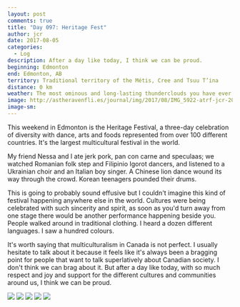 ```yaml
---
layout: post
comments: true
title: "Day 097: Heritage Fest"
author: jcr
date: 2017-08-05
categories:
  - Log
description: After a day like today, I think we can be proud.
beginning: Edmonton
end: Edmonton, AB
territory: Traditional territory of the Métis, Cree and Tsuu T’ina
distance: 0 km
weather: The most ominous and long-lasting thunderclouds you have ever seen, then a thunderstorm, 23 ºC
image: http://astheravenfli.es/journal/img/2017/08/IMG_5922-atrf-jcr-2000-web.jpg
image-sm:
---
```


This weekend in Edmonton is the Heritage Festival, a three-day celebration of diversity with dance, arts and foods represented from over 100 different countries. It's the largest multicultural festival in the world.

My friend Nessa and I ate jerk pork, pan con carne and speculaas; we watched Romanian folk step and Filipinio Igorot dancers, and listened to a Ukrainian choir and an Italian boy singer. A Chinese lion dance wound its way through the crowd. Korean teenagers pounded their drums.

This is going to probably sound effusive but I couldn't imagine this kind of festival happening anywhere else in the world. Cultures were being celebrated with such sincerity and spirit, as soon as you'd turn away from one stage there would be another performance happening beside you. People walked around in traditional clothing. I heard a dozen different languages. I saw a hundred colours.

It's worth saying that multiculturalism in Canada is not perfect. I usually hesitate to talk about it because it feels like it's always been a bragging point for people that want to talk superlatively about Canadian society. I don't think we can brag about it. But after a day like today, with so much respect and joy and support for the different cultures and communities around us, I think we can be proud.

<img src="http://astheravenfli.es/journal/img/2017/08/IMG_5932-atrf-jcr-2000-web.jpg">

<img src="http://astheravenfli.es/journal/img/2017/08/IMG_5896-atrf-jcr-2000-web.jpg">

<img src="http://astheravenfli.es/journal/img/2017/08/IMG_5878-atrf-jcr-2000-web.jpg">

<img src="http://astheravenfli.es/journal/img/2017/08/IMG_5874-atrf-jcr-2000-web.jpg">

<img src="http://astheravenfli.es/journal/img/2017/08/IMG_5864-atrf-jcr-2000-web.jpg">